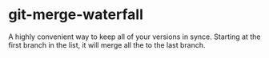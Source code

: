 # git-merge-waterfall
A highly convenient way to keep all of your versions in synce. Starting at the first branch in the list, it will merge all the to the last branch.
